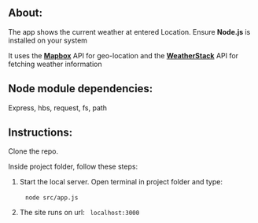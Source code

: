 ## About:
The app shows the current weather at entered Location. Ensure **Node.js** is installed on your system

It uses the **[Mapbox](https://www.mapbox.com/)** API for geo-location and the **[WeatherStack](https://weatherstack.com/)** API for fetching weather information

## Node module dependencies:
Express, hbs, request, fs, path

## Instructions:

Clone the repo.

Inside project folder, follow these steps:
1.  Start the local server. Open terminal in project folder and type:

	&ensp;	``` node src/app.js ```

2.  The site runs on url: &ensp;``localhost:3000``
